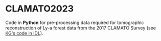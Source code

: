 # CLAMATO2023

Code in **Python** for pre-processing data required for tomographic reconstruction of Ly-a forest data from the 2017 CLAMATO Survey (see [KG's code in IDL](https://github.com/kheegan/CLAMATO2017)).
